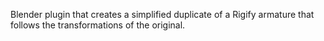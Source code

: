 Blender plugin that creates a simplified duplicate of a Rigify armature that follows the transformations of the original.
